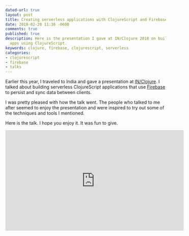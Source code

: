 ```yaml
---
dated-url: true
layout: post
title: Creating serverless applications with ClojureScript and Firebase
date: 2018-02-20 11:30 -0600
comments: true
published: true
description: Here is the presentation I gave at IN/Clojure 2018 on building serverless
  apps using ClojureScript.
keywords: clojure, firebase, clojurescript, serverless
categories:
- clojurescript
- firebase
- talks
---
```


Earlier this year, I traveled to India and gave a presentation at
[IN/Clojure](http://inclojure.org). I talked about building serverless
ClojureScript applications that use [Firebase](https://firebase.com)
to persist and sync data between clients.

I was pretty pleased with how the talk went. The people who talked to
me after seemed to enjoy the presentation and were inspired to try out
some of the techniques and tools I mentioned.

Here is the talk. I hope you enjoy it. It was fun to give.

<iframe width="560" height="315" src="https://www.youtube.com/embed/rMqo3lgxe7o" frameborder="0" allow="encrypted-media" allowfullscreen></iframe>